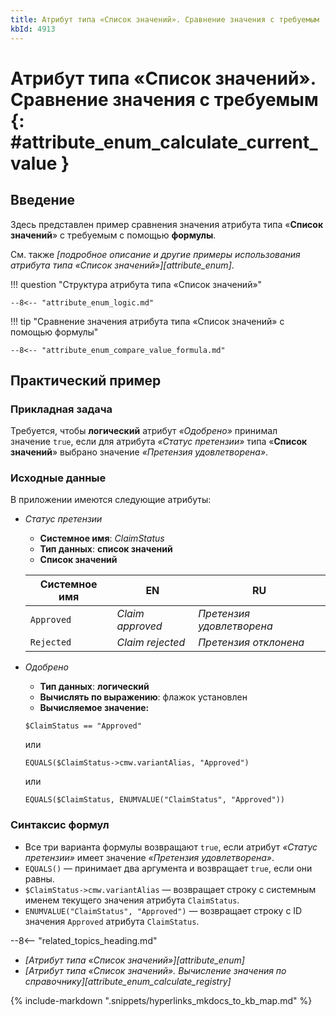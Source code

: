 ```yaml
---
title: Атрибут типа «Список значений». Сравнение значения с требуемым
kbId: 4913
---
```


# Атрибут типа «Список значений». Сравнение значения с требуемым {: #attribute_enum_calculate_current_value }

## Введение

Здесь представлен пример сравнения значения атрибута типа «**Список значений**» с требуемым с помощью **формулы**.

См. также _[подробное описание и другие примеры использования атрибута типа «Список значений»][attribute_enum]_.

!!! question "Структура атрибута типа «Список значений»"

    --8<-- "attribute_enum_logic.md"

!!! tip "Сравнение значения атрибута типа «Список значений» с помощью формулы"

    --8<-- "attribute_enum_compare_value_formula.md"

## Практический пример

### Прикладная задача

Требуется, чтобы **логический** атрибут _«Одобрено»_ принимал значение `true`, если для атрибута _«Статус претензии»_ типа «**Список значений**» выбрано значение _«Претензия удовлетворена»_.

### Исходные данные

В приложении имеются следующие атрибуты:

- _Статус претензии_
    - **Системное имя**: _ClaimStatus_
    - **Тип данных**: **список значений**
    - **Список значений**

    | Системное  имя | EN               | RU                        |
    | -------------- | ---------------- | ------------------------- |
    | `Approved`     | _Claim approved_ | _Претензия удовлетворена_ |
    | `Rejected`     | _Claim rejected_ | _Претензия отклонена_     |

- _Одобрено_

    - **Тип данных**: **логический**
    - **Вычислять по выражению**: флажок установлен
    - **Вычисляемое значение:**

    ```
    $ClaimStatus == "Approved"
    ```

    или

    ```
    EQUALS($ClaimStatus->cmw.variantAlias, "Approved")
    ```

    или

    ```
    EQUALS($ClaimStatus, ENUMVALUE("ClaimStatus", "Approved"))
    ```

### Синтаксис формул

- Все три варианта формулы возвращают `true`, если атрибут _«Статус претензии»_ имеет значение _«Претензия удовлетворена»_.
- `EQUALS()` — принимает два аргумента и возвращает `true`, если они равны.
- `$ClaimStatus->cmw.variantAlias` — возвращает строку с системным именем текущего значения атрибута `ClaimStatus`.
- `ENUMVALUE("ClaimStatus", "Approved")` — возвращает строку с ID значения `Approved` атрибута `ClaimStatus`.

--8<-- "related_topics_heading.md"

- _[Атрибут типа «Список значений»][attribute_enum]_
- _[Атрибут типа «Список значений». Вычисление значения по справочнику][attribute_enum_calculate_registry]_

{% include-markdown ".snippets/hyperlinks_mkdocs_to_kb_map.md" %}
